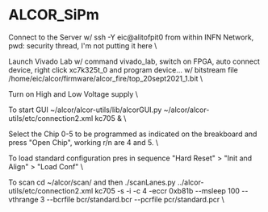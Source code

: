 # ALCOR_SiPm

Connect to the Server w/ ssh -Y eic@alitofpit0 from within INFN Network, pwd: security thread, I'm not putting it here \\

Launch Vivado Lab w/ command vivado_lab, switch on FPGA, auto connect device, right click xc7k325t_0 and program device... w/ bitstream file /home/eic/alcor/firmware/alcor_fire/top_20sept2021_1.bit \\

Turn on High and Low Voltage supply \\

To start GUI ~/alcor/alcor-utils/lib/alcorGUI.py ~/alcor/alcor-utils/etc/connection2.xml kc705 & \\

Select the Chip 0-5 to be programmed as indicated on the breakboard and press "Open Chip", working r/n are 4 and 5. \\

To load standard configuration pres in sequence "Hard Reset" > "Init and Align" > "Load Conf" \\

To scan cd ~/alcor/scan/ and then ./scanLanes.py ../alcor-utils/etc/connection2.xml kc705 -s -i -c 4 -eccr 0xb81b --msleep 100 --vthrange 3 --bcrfile bcr/standard.bcr --pcrfile pcr/standard.pcr \\

